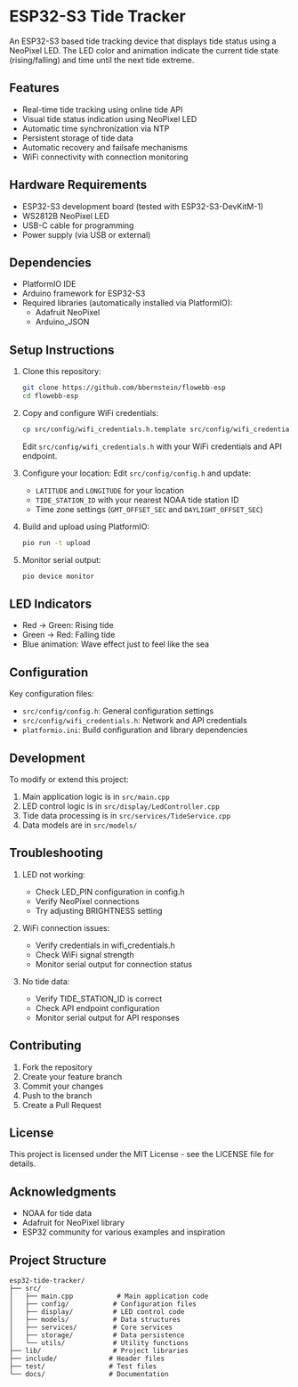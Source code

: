 # ESP32-S3 Tide Tracker

An ESP32-S3 based tide tracking device that displays tide status using a NeoPixel LED. The LED color and animation indicate the current tide state (rising/falling) and time until the next tide extreme.

## Features

- Real-time tide tracking using online tide API
- Visual tide status indication using NeoPixel LED
- Automatic time synchronization via NTP
- Persistent storage of tide data
- Automatic recovery and failsafe mechanisms
- WiFi connectivity with connection monitoring

## Hardware Requirements

- ESP32-S3 development board (tested with ESP32-S3-DevKitM-1)
- WS2812B NeoPixel LED
- USB-C cable for programming
- Power supply (via USB or external)

## Dependencies

- PlatformIO IDE
- Arduino framework for ESP32-S3
- Required libraries (automatically installed via PlatformIO):
  - Adafruit NeoPixel
  - Arduino_JSON

## Setup Instructions

1. Clone this repository:
   ```bash
   git clone https://github.com/bbernstein/flowebb-esp
   cd flowebb-esp
   ```

2. Copy and configure WiFi credentials:
   ```bash
   cp src/config/wifi_credentials.h.template src/config/wifi_credentials.h
   ```
   Edit `src/config/wifi_credentials.h` with your WiFi credentials and API endpoint.

3. Configure your location:
   Edit `src/config/config.h` and update:
   - `LATITUDE` and `LONGITUDE` for your location
   - `TIDE_STATION_ID` with your nearest NOAA tide station ID
   - Time zone settings (`GMT_OFFSET_SEC` and `DAYLIGHT_OFFSET_SEC`)

4. Build and upload using PlatformIO:
   ```bash
   pio run -t upload
   ```

5. Monitor serial output:
   ```bash
   pio device monitor
   ```

## LED Indicators

- Red -> Green: Rising tide
- Green -> Red: Falling tide
- Blue animation: Wave effect just to feel like the sea

## Configuration

Key configuration files:
- `src/config/config.h`: General configuration settings
- `src/config/wifi_credentials.h`: Network and API credentials
- `platformio.ini`: Build configuration and library dependencies

## Development

To modify or extend this project:

1. Main application logic is in `src/main.cpp`
2. LED control logic is in `src/display/LedController.cpp`
3. Tide data processing is in `src/services/TideService.cpp`
4. Data models are in `src/models/`

## Troubleshooting

1. LED not working:
   - Check LED_PIN configuration in config.h
   - Verify NeoPixel connections
   - Try adjusting BRIGHTNESS setting

2. WiFi connection issues:
   - Verify credentials in wifi_credentials.h
   - Check WiFi signal strength
   - Monitor serial output for connection status

3. No tide data:
   - Verify TIDE_STATION_ID is correct
   - Check API endpoint configuration
   - Monitor serial output for API responses

## Contributing

1. Fork the repository
2. Create your feature branch
3. Commit your changes
4. Push to the branch
5. Create a Pull Request

## License

This project is licensed under the MIT License - see the LICENSE file for details.

## Acknowledgments

- NOAA for tide data
- Adafruit for NeoPixel library
- ESP32 community for various examples and inspiration

## Project Structure

```
esp32-tide-tracker/
├── src/
│   ├── main.cpp           # Main application code
│   ├── config/           # Configuration files
│   ├── display/          # LED control code
│   ├── models/           # Data structures
│   ├── services/         # Core services
│   ├── storage/          # Data persistence
│   └── utils/            # Utility functions
├── lib/                  # Project libraries
├── include/             # Header files
├── test/                # Test files
└── docs/                # Documentation
```
